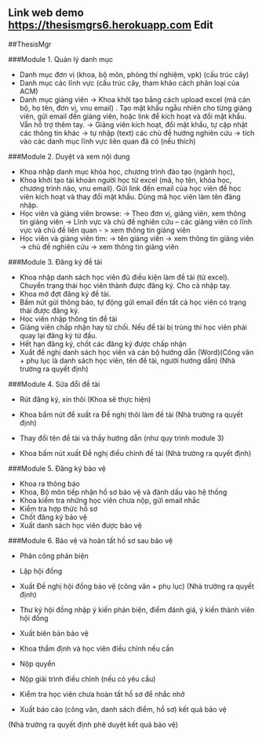## Link web demo https://thesismgrs6.herokuapp.com Edit


##ThesisMgr



###Module  1.  Quản lý danh mục
- Danh mục đơn vị (khoa, bộ môn, phòng thí nghiệm, vpk) (cấu trúc cây)
- Danh mục các lĩnh vực (cấu trúc cây, tham khảo cách phân loại của ACM)
- Danh mục giảng viên
 → Khoa khởi tạo bằng cách upload excel (mã cán bộ, họ tên, đơn vị, vnu email) . Tạo mật khẩu ngẫu nhiên cho từng giảng viên, gửi email đến giảng viên, hoặc link để kích hoạt và đổi mật khẩu. Vẫn hỗ trợ thêm tay.
 → Giảng viên kích hoạt, đổi mật khẩu, tự cập nhật các thông tin khác
  → tự nhập (text) các chủ đề hướng nghiên cứu
  → tích vào các danh mục lĩnh vực liên quan đã có (nếu thích)

###Module  2. Duyệt và xem nội dung
- Khoa nhập danh mục khóa học, chương trình đào tạo (ngành học),
- Khoa khởi tạo tài khoản người học từ excel (mã, họ tên, khóa học,  chương trình nào, vnu email). Gửi link đến email của học viên để học viên kích hoạt và thay đổi mật  khẩu. Dùng mã học viên làm tên đăng nhập.
- Học viên và giảng viên browse:
 → Theo đơn vị, giảng viên, xem thông tin giảng viên
 → Lĩnh vực và chủ đề nghiên cứu – các giảng viên có lĩnh vực và chủ đề liên quan - > xem thông tin giảng viên
- Học viên và giảng viên tìm:
 → tên giảng viên -> xem thông tin giảng viên
 → chủ đề nghiên cứu → xem thông tin giảng viên



###Module 3. Đăng ký đề tài
-  Khoa nhập danh sách học viên đủ điều kiện làm đề tài (từ excel). Chuyển trạng thái học viên thành được đăng ký. Cho cả nhập tay.
- Khoa mở đợt đăng ký đề tài.
- Bấm nút gửi thông báo, tự động gửi email đến tất cả học viên có trạng thái được đăng ký.
- Học viên nhập thông tin đề tài
- Giảng viên chấp nhận hay từ chối. Nếu đề tài bị trùng thì học viên phải quay lại đăng ký từ đầu.
- Hết hạn đăng ký, chốt các đăng ký được chấp nhận
- Xuất đề nghị danh sách học viên và cán bộ hướng dẫn (Word)(Công văn + phụ lục là danh sách học viên, tên đề tài, người hướng dẫn)
(Nhà trường ra quyết định)



###Module 4. Sửa đổi đề tài
- Rút đăng ký, xin thôi (Khoa sẽ thực hiện)
- Khoa bấm nút để xuất ra Đề nghị thôi làm đề tài
(Nhà trường ra quyết định)

- Thay đổi tên đề tài và thầy hướng dẫn  (như quy trình module 3)
- Khoa bấm nút xuất Đề nghị điều chỉnh đề tài
(Nhà trường ra quyết định)




###Module 5. Đăng ký bảo vệ
- Khoa ra thông báo
- Khoa, Bộ môn tiếp nhận hồ sơ bảo vệ và đánh dấu vào hệ thống
- Khoa kiểm tra những học viên chưa nộp, gửi email nhắc
- Kiểm tra hợp thức hồ sơ
- Chốt đăng ký bảo vệ
- Xuất danh sách học viên được bảo vệ





###Module 6. Bảo vệ và hoàn tất hồ sơ sau bảo vệ
- Phân công phản biện
- Lập hội đồng
- Xuất Đề nghị hội đồng bảo vệ (công văn + phụ lục)
(Nhà trường ra quyết định)

- Thư ký hội đồng nhập ý kiến phản biện, điểm đánh giá, ý kiến thành viên hội đồng
- Xuất biên bản bảo vệ
- Khoa thẩm định và học viên điều chỉnh nếu cần

- Nộp quyển
- Nộp giải trình điều chỉnh (nếu có yêu cầu)
- Kiểm tra học viên chưa hoàn tất hồ sơ để nhắc nhở

- Xuất báo cáo (công văn, danh sách điểm, hồ sơ) kết quả bảo vệ

(Nhà trường ra quyết định phê duyệt kết quả bảo vệ)
